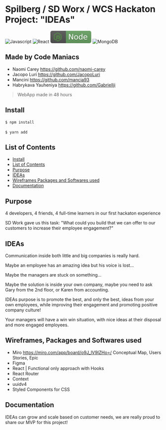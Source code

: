 # Spilberg / SD Worx / WCS Hackaton Project: "IDEAs"

![Javascript](https://aleen42.github.io/badges/src/javascript.svg)
![React](https://aleen42.github.io/badges/src/react.svg)
![Node](https://github.com/aleen42/badges/blob/master/src/node.svg)
![MongoDB](https://img.shields.io/badge/db-MongoDB-blue)

## Made by Code Maniacs

- Naomi Carey https://github.com/naomi-carey
- Jacopo Luri https://github.com/JacopoLuri
- Mancini https://github.com/mancia93
- Habrykava Yauheniya https://github.com/Gabriellji

> WebApp made in 48 hours

## Install

```
$ npm install

$ yarn add
```

## List of Contents

- [Install](#install)
- [List of Contents](#list-of-contents)
- [Purpose](#purpose)
- [IDEAs](#ideas)
- [Wireframes Packages and Softwares used](#wireframes-packages-and-softwares-used)
- [Documentation](#documentation)

## Purpose

4 developers, 4 friends, 4 full-time learners in our first hackaton experience

SD Work gave us this task:
"What could you build that we can offer to our customers to increase their employee engagement?"

## IDEAs

Communication inside both little and big companies is really hard.

Maybe an employee has an amazing idea but his voice is lost...

Maybe the managers are stuck on something...

Maybe the solution is inside your own company, maybe you need to ask Gary from the 2nd floor, or Karen from accounting.

IDEAs purpose is to promote the best, and only the best, ideas from your own employees, while improving their engagement and promoting positive company culture!

Your managers will have a win win situation, with nice ideas at their disposal and more engaged employees.

## Wireframes, Packages and Softwares used

- Miro https://miro.com/app/board/o9J_lV9IZHo=/
  Conceptual Map, Users Stories, Epic
- Figma
- React | Functional only approach with Hooks
- React Router
- Context
- uuidv4
- Styled Components for CSS

## Documentation

IDEAs can grow and scale based on customer needs, we are really proud to share our MVP for this project!
<work in progress>
